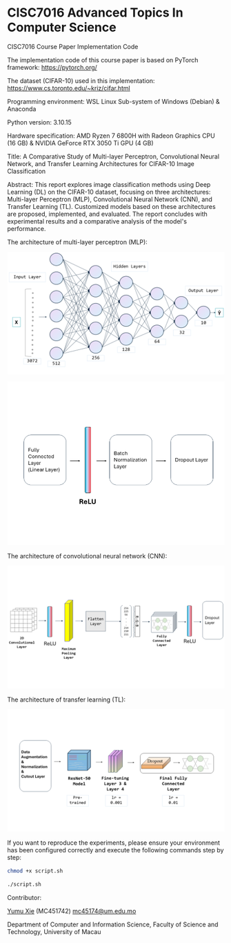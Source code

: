 # CISC7016 Advanced Topics In Computer Science
CISC7016 Course Paper Implementation Code

The implementation code of this course paper is based on PyTorch framework: https://pytorch.org/

The dataset (CIFAR-10) used in this implementation: https://www.cs.toronto.edu/~kriz/cifar.html

Programming environment: WSL Linux Sub-system of Windows (Debian) & Anaconda

Python version: 3.10.15

Hardware specification: AMD Ryzen 7 6800H with Radeon Graphics CPU (16 GB) & NVIDIA GeForce RTX 3050 Ti GPU (4 GB)

Title: A Comparative Study of Multi-layer Perceptron, Convolutional Neural Network, and Transfer Learning Architectures for CIFAR-10 Image Classification

Abstract: This report explores image classification methods using Deep Learning (DL) on the CIFAR-10 dataset, focusing on three architectures: Multi-layer Perceptron (MLP), Convolutional Neural Network (CNN), and Transfer Learning (TL). Customized models based on these architectures are proposed, implemented, and evaluated. The report concludes with experimental results and a comparative analysis of the model's performance.

The architecture of multi-layer perceptron (MLP):

![MLP](/figure/mlp.PNG?raw=true "MLP")

![MLP_Layer](/figure/mlp_layer.PNG?raw=true "MLP_Layer")

The architecture of convolutional neural network (CNN):

![CNN](/figure/cnn.PNG?raw=true "CNN")

The architecture of transfer learning (TL):

![Transfer Learning](/figure/transfer.PNG?raw=true "Transfer Learning")

If you want to reproduce the experiments, please ensure your environment has been configured correctly and execute the following commands step by step:

```bash
chmod +x script.sh
```

```bash
./script.sh
```

Contributor:

[Yumu Xie](https://github.com/mc451742) (MC451742) mc45174@um.edu.mo

Department of Computer and Information Science, Faculty of Science and Technology, University of Macau
